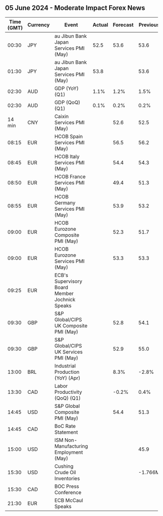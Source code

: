 ## 05 June 2024 - Moderate Impact Forex News

| Time (GMT) | Currency | Event | Actual | Forecast | Previous |
|------|----------|-------|--------|----------|----------|
| 00:30 | JPY | au Jibun Bank Japan Services PMI (May) | 52.5 | 53.6 | 53.6 |
| 01:30 | JPY | au Jibun Bank Japan Services PMI (May) | 53.8 |  | 53.6 |
| 02:30 | AUD | GDP (YoY) (Q1) | 1.1% | 1.2% | 1.5% |
| 02:30 | AUD | GDP (QoQ) (Q1) | 0.1% | 0.2% | 0.2% |
| 14 min | CNY | Caixin Services PMI (May) |  | 52.6 | 52.5 |
| 08:15 | EUR | HCOB Spain Services PMI (May) |  | 56.5 | 56.2 |
| 08:45 | EUR | HCOB Italy Services PMI (May) |  | 54.4 | 54.3 |
| 08:50 | EUR | HCOB France Services PMI (May) |  | 49.4 | 51.3 |
| 08:55 | EUR | HCOB Germany Services PMI (May) |  | 53.9 | 53.2 |
| 09:00 | EUR | HCOB Eurozone Composite PMI (May) |  | 52.3 | 51.7 |
| 09:00 | EUR | HCOB Eurozone Services PMI (May) |  | 53.3 | 53.3 |
| 09:25 | EUR | ECB's Supervisory Board Member Jochnick Speaks |  |  |  |
| 09:30 | GBP | S&P Global/CIPS UK Composite PMI (May) |  | 52.8 | 54.1 |
| 09:30 | GBP | S&P Global/CIPS UK Services PMI (May) |  | 52.9 | 55.0 |
| 13:00 | BRL | Industrial Production (YoY) (Apr) |  | 8.3% | -2.8% |
| 13:30 | CAD | Labor Productivity (QoQ) (Q1) |  | -0.2% | 0.4% |
| 14:45 | USD | S&P Global Composite PMI (May) |  | 54.4 | 51.3 |
| 14:45 | CAD | BoC Rate Statement |  |  |  |
| 15:00 | USD | ISM Non-Manufacturing Employment (May) |  |  | 45.9 |
| 15:30 | USD | Cushing Crude Oil Inventories |  |  | -1.766M |
| 15:30 | CAD | BOC Press Conference |  |  |  |
| 21:30 | EUR | ECB McCaul Speaks |  |  |  |
